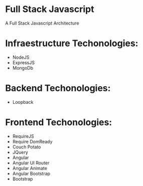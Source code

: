 # Full Stack Javascript

A Full Stack Javascript Architecture

# Infraestructure Techonologies:

- NodeJS
- ExpressJS
- MongoDb

# Backend Techonologies:

- Loopback

# Frontend Techonologies:

- RequireJS
- Require DomReady
- Couch Potato
- JQuery
- Angular
- Angular UI Router
- Angular Animate
- Angular Bootstrap
- Bootstrap
